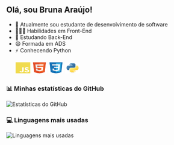 ## Olá, sou  Bruna Araújo!

- 🔭 Atualmente sou estudante de desenvolvimento de software 
- 👩🏻‍💻 Habilidades em Front-End
- 🤔 Estudando Back-End
- 😄 Formada em ADS
- ⚡ Conhecendo Python
  <div style="display: inline_block"><br>
  <img align="center" alt="Bruna-Js" height="30" width="40" src="https://raw.githubusercontent.com/devicons/devicon/master/icons/javascript/javascript-plain.svg">
  <img align="center" alt="Bruna-HTML" height="30" width="40" src="https://raw.githubusercontent.com/devicons/devicon/master/icons/html5/html5-original.svg">
  <img align="center" alt="Bruna-CSS" height="30" width="40" src="https://raw.githubusercontent.com/devicons/devicon/master/icons/css3/css3-original.svg">
  <img align="center" alt="Bruna-Python" height="30" width="40" src="https://raw.githubusercontent.com/devicons/devicon/master/icons/python/python-original.svg">
</div>
  
  ##

  ### 📊 Minhas estatísticas do GitHub
![Estatísticas do GitHub](https://github-readme-stats.vercel.app/api?username=BrunadeAraujo&show_icons=true&theme=radical)

### 💻 Linguagens mais usadas
![Linguagens mais usadas](https://github-readme-stats.vercel.app/api/top-langs/?username=BrunadeAraujo&layout=compact&theme=radical)


 
